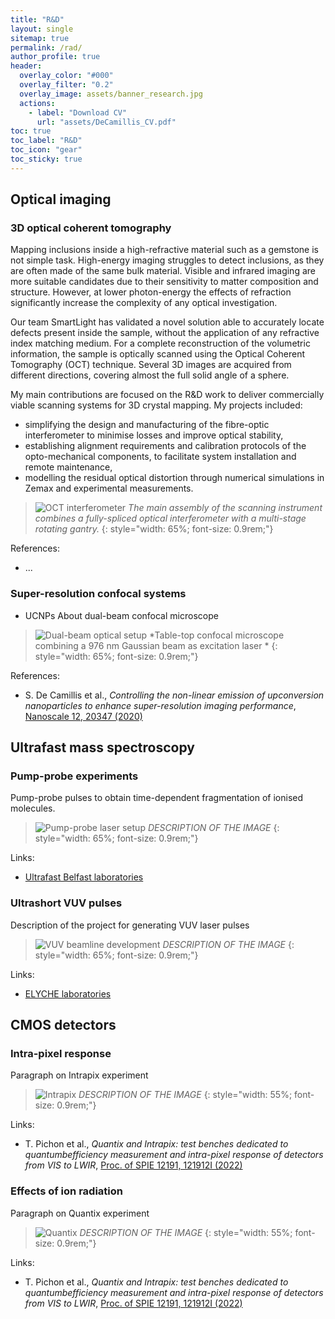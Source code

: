 ```yaml
---
title: "R&D"
layout: single
sitemap: true
permalink: /rad/
author_profile: true
header:
  overlay_color: "#000"
  overlay_filter: "0.2"
  overlay_image: assets/banner_research.jpg
  actions:
    - label: "Download CV"
      url: "assets/DeCamillis_CV.pdf"
toc: true
toc_label: "R&D"
toc_icon: "gear"
toc_sticky: true
---
```



## Optical imaging


### 3D optical coherent tomography

Mapping inclusions inside a high-refractive material such as a gemstone is not simple task. High-energy imaging struggles to detect inclusions, as they are often made of the same bulk material. Visible and infrared imaging are more suitable candidates due to their sensitivity to matter composition and structure. However, at lower photon-energy the effects of refraction significantly increase the complexity of any optical investigation. 

Our team SmartLight has validated a novel solution able to accurately locate defects present inside the sample, without the application of any refractive index matching medium. For a complete reconstruction of the volumetric information, the sample is optically scanned using the Optical Coherent Tomography (OCT) technique. Several 3D images are acquired from different directions, covering almost the full solid angle of a sphere.

My main contributions are focused on the R&D work to deliver commercially viable scanning systems for 3D crystal mapping. My projects included:
- simplifying the design and manufacturing of the fibre-optic interferometer to minimise losses and improve optical stability,
- establishing alignment requirements and calibration protocols of the opto-mechanical components, to facilitate system installation and remote maintenance,
- modelling the residual optical distortion through numerical simulations in Zemax and experimental measurements.

>![OCT interferometer](/assets/rad/oct_scanning_system.png)
>*The main assembly of the scanning instrument combines a fully-spliced optical interferometer with a multi-stage rotating gantry.*
{: style="width: 65%; font-size: 0.9rem;"}

References:

- ...


### Super-resolution confocal systems

- UCNPs 
About dual-beam confocal microscope

>![Dual-beam optical setup](/assets/rad/sted_setup.jpg)
>*Table-top confocal microscope combining a 976 nm Gaussian beam as excitation laser *
{: style="width: 65%; font-size: 0.9rem;"}

References:
- S. De Camillis et al., *Controlling the non-linear emission of upconversion nanoparticles to enhance super-resolution imaging performance*, [Nanoscale 12, 20347 (2020)](https://doi.org/10.1039/D0NR04809G)



## Ultrafast mass spectroscopy


### Pump-probe experiments

Pump-probe pulses to obtain time-dependent fragmentation of ionised molecules.

>![Pump-probe laser setup](/assets/rad/KEIRA_setup.png)
>*DESCRIPTION OF THE IMAGE*
{: style="width: 65%; font-size: 0.9rem;"}

Links:
- [Ultrafast Belfast laboratories](https://www.qub.ac.uk/research-centres/light-matter-interactions/Researchthemes/Ultrafastdynamicsinatomsandmolecules/)


### Ultrashort VUV pulses

Description of the project for generating VUV laser pulses

>![VUV beamline development](/assets/rad/VUV_setup.png)
>*DESCRIPTION OF THE IMAGE*
{: style="width: 65%; font-size: 0.9rem;"}

Links:
- [ELYCHE laboratories](https://www.attosecond.fisi.polimi.it/)


## CMOS detectors


### Intra-pixel response

Paragraph on Intrapix experiment

>![Intrapix](/assets/rad/intrapix_model.png)
>*DESCRIPTION OF THE IMAGE*
{: style="width: 55%; font-size: 0.9rem;"}

Links:
- T. Pichon et al., *Quantix and Intrapix: test benches dedicated to quantumbefficiency measurement and intra-pixel response of detectors from VIS to LWIR*, [Proc. of SPIE 12191, 121912I (2022)](https://doi.org/10.1117/12.2630232)


### Effects of ion radiation

Paragraph on Quantix experiment

>![Quantix](/assets/rad/quantix_model.png)
>*DESCRIPTION OF THE IMAGE*
{: style="width: 55%; font-size: 0.9rem;"}

Links:
- T. Pichon et al., *Quantix and Intrapix: test benches dedicated to quantumbefficiency measurement and intra-pixel response of detectors from VIS to LWIR*, [Proc. of SPIE 12191, 121912I (2022)](https://doi.org/10.1117/12.2630232)